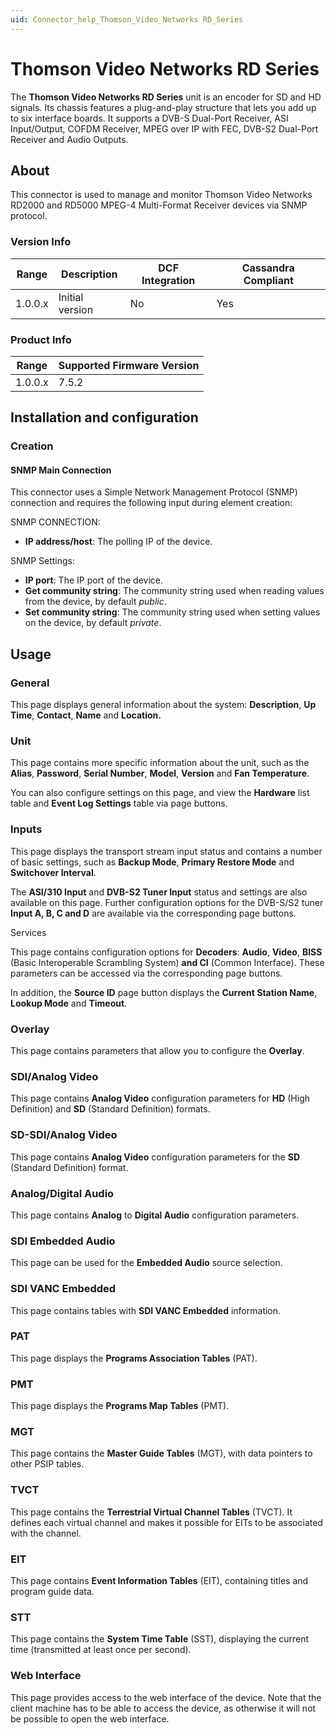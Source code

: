 ```yaml
---
uid: Connector_help_Thomson_Video_Networks RD_Series
---
```


# Thomson Video Networks RD Series

The **Thomson Video Networks RD Series** unit is an encoder for SD and HD signals. Its chassis features a plug-and-play structure that lets you add up to six interface boards. It supports a DVB-S Dual-Port Receiver, ASI Input/Output, COFDM Receiver, MPEG over IP with FEC, DVB-S2 Dual-Port Receiver and Audio Outputs.

## About

This connector is used to manage and monitor Thomson Video Networks RD2000 and RD5000 MPEG-4 Multi-Format Receiver devices via SNMP protocol.

### Version Info

| **Range** | **Description** | **DCF Integration** | **Cassandra Compliant** |
|------------------|-----------------|---------------------|-------------------------|
| 1.0.0.x          | Initial version | No                  | Yes                     |

### Product Info

| Range | Supported Firmware Version |
|------------------|-----------------------------|
| 1.0.0.x          | 7.5.2                       |

## Installation and configuration

### Creation

#### SNMP Main Connection

This connector uses a Simple Network Management Protocol (SNMP) connection and requires the following input during element creation:

SNMP CONNECTION:

- **IP address/host**: The polling IP of the device.

SNMP Settings:

- **IP port**: The IP port of the device.
- **Get community string**: The community string used when reading values from the device, by default *public*.
- **Set community string**: The community string used when setting values on the device, by default *private*.

## Usage

### General

This page displays general information about the system: **Description**, **Up Time**, **Contact**, **Name** and **Location.**

### Unit

This page contains more specific information about the unit, such as the **Alias**, **Password**, **Serial Number**, **Model**, **Version** and **Fan Temperature**.

You can also configure settings on this page, and view the **Hardware** list table and **Event Log Settings** table via page buttons.

### Inputs

This page displays the transport stream input status and contains a number of basic settings, such as **Backup Mode**, **Primary Restore Mode** and **Switchover Interval**.

The **ASI/310 Input** and **DVB-S2 Tuner Input** status and settings are also available on this page. Further configuration options for the DVB-S/S2 tuner **Input A, B, C and D** are available via the corresponding page buttons.

Services

This page contains configuration options for **Decoders**: **Audio**, **Video**, **BISS** (Basic Interoperable Scrambling System) **and CI** (Common Interface). These parameters can be accessed via the corresponding page buttons.

In addition, the **Source ID** page button displays the **Current Station Name**, **Lookup Mode** and **Timeout**.

### Overlay

This page contains parameters that allow you to configure the **Overlay**.

### SDI/Analog Video

This page contains **Analog Video** configuration parameters for **HD** (High Definition) and **SD** (Standard Definition) formats.

### SD-SDI/Analog Video

This page contains **Analog Video** configuration parameters for the **SD** (Standard Definition) format.

### Analog/Digital Audio

This page contains **Analog** to **Digital Audio** configuration parameters.

### SDI Embedded Audio

This page can be used for the **Embedded Audio** source selection.

### SDI VANC Embedded

This page contains tables with **SDI VANC Embedded** information.

### PAT

This page displays the **Programs Association Tables** (PAT).

### PMT

This page displays the **Programs Map Tables** (PMT).

### MGT

This page contains the **Master Guide Tables** (MGT), with data pointers to other PSIP tables.

### TVCT

This page contains the **Terrestrial Virtual Channel Tables** (TVCT). It defines each virtual channel and makes it possible for EITs to be associated with the channel.

### EIT

This page contains **Event Information Tables** (EIT), containing titles and program guide data.

### STT

This page contains the **System Time Table** (SST), displaying the current time (transmitted at least once per second).

### Web Interface

This page provides access to the web interface of the device. Note that the client machine has to be able to access the device, as otherwise it will not be possible to open the web interface.
